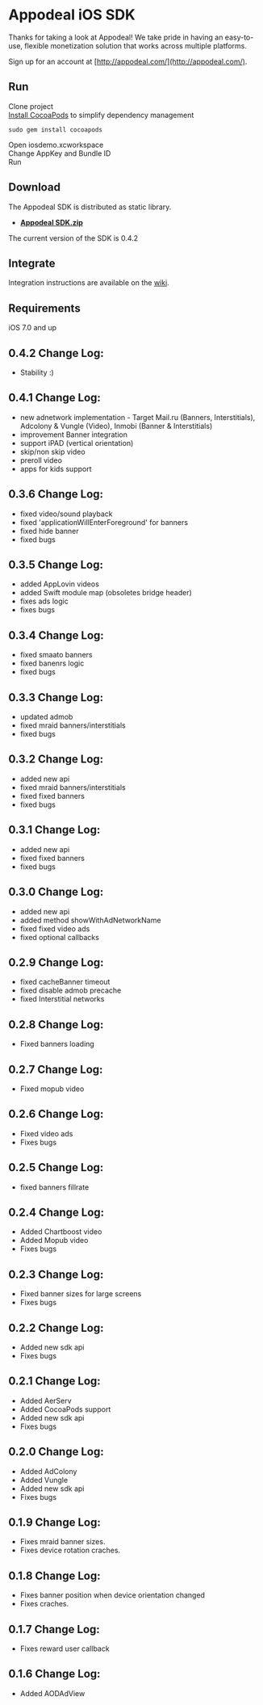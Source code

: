 # Appodeal iOS SDK

Thanks for taking a look at Appodeal! We take pride in having an easy-to-use, flexible monetization solution that works across multiple platforms.

Sign up for an account at [http://appodeal.com/](http://appodeal.com/).

## Run

Clone project    
[Install CocoaPods](http://guides.cocoapods.org/using/getting-started.html) to simplify dependency management
```
sudo gem install cocoapods
```
Open iosdemo.xcworkspace    
Change AppKey and Bundle ID    
Run  

## Download

The Appodeal SDK is distributed as static library.

- **[Appodeal SDK.zip](https://s3-us-west-1.amazonaws.com/appodeal-ios/0.4.2/Appodeal.zip)**

The current version of the SDK is 0.4.2

## Integrate

Integration instructions are available on the [wiki](https://github.com/appodeal/appodeal-ios-demo/wiki).

## Requirements

iOS 7.0 and up

0.4.2 Change Log:
----------------------------------
* Stability :)

0.4.1 Change Log:
----------------------------------
* new adnetwork implementation - Target Mail.ru (Banners, Interstitials), Adcolony & Vungle (Video), Inmobi (Banner & Interstitials)
* improvement Banner integration
* support iPAD (vertical orientation)
* skip/non skip video
* preroll video
* apps for kids support

0.3.6 Change Log:
----------------------------------
* fixed video/sound playback
* fixed 'applicationWillEnterForeground' for banners
* fixed hide banner
* fixed bugs

0.3.5 Change Log:
----------------------------------
* added AppLovin videos
* added Swift module map (obsoletes bridge header)
* fixes ads logic
* fixes bugs

0.3.4 Change Log:
----------------------------------
* fixed smaato banners  
* fixed banenrs logic  
* fixed bugs  

0.3.3 Change Log:
----------------------------------
* updated admob
* fixed mraid  banners/interstitials  
* fixed bugs

0.3.2 Change Log:
----------------------------------
* added new api 
* fixed mraid  banners/interstitials
* fixed fixed banners  
* fixed bugs

0.3.1 Change Log:
----------------------------------
* added new api 
* fixed fixed banners 
* fixed bugs

0.3.0 Change Log:
----------------------------------
* added new api
* added method showWithAdNetworkName  
* fixed fixed video ads
* fixed optional callbacks

0.2.9 Change Log:
----------------------------------
* fixed cacheBanner timeout
* fixed disable admob precache
* fixed Interstitial networks

0.2.8 Change Log:
----------------------------------
* Fixed banners loading

0.2.7 Change Log:
----------------------------------
* Fixed mopub video

0.2.6 Change Log:
----------------------------------
* Fixed video ads
* Fixes bugs

0.2.5 Change Log:
----------------------------------
* fixed banners fillrate

0.2.4 Change Log:
----------------------------------
* Added Chartboost video
* Added Mopub video
* Fixes bugs

0.2.3 Change Log:
----------------------------------
* Fixed banner sizes for large screens
* Fixes bugs

0.2.2 Change Log:
----------------------------------
* Added new sdk api
* Fixes bugs

0.2.1 Change Log:
----------------------------------
* Added AerServ 
* Added CocoaPods support
* Added new sdk api
* Fixes bugs

0.2.0 Change Log:
----------------------------------
* Added AdColony 
* Added Vungle
* Added new sdk api
* Fixes bugs

0.1.9 Change Log:
----------------------------------
* Fixes mraid banner sizes.
* Fixes device rotation craches.

0.1.8 Change Log:
----------------------------------
* Fixes banner position when device orientation changed
* Fixes craches.

0.1.7 Change Log:
----------------------------------
* Fixes reward user callback

0.1.6 Change Log:
----------------------------------
* Added AODAdView
